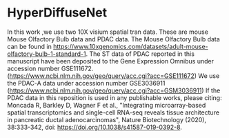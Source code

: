 # HyperDiffuseNet
In this work ,we use two 10X visium spatial tran data. These are mouse Mouse Olfactory Bulb data and PDAC data. The Mouse Olfactory Bulb data can be found in https://www.10xgenomics.com/datasets/adult-mouse-olfactory-bulb-1-standard-1.
The ST data of PDAC reported in this manuscript have been deposited to the Gene Expression Omnibus under accession number GSE111672.(https://www.ncbi.nlm.nih.gov/geo/query/acc.cgi?acc=GSE111672) We use the PDAC-A data under accession number GSE3036911 (https://www.ncbi.nlm.nih.gov/geo/query/acc.cgi?acc=GSM3036911)
If the PDAC data in this reposition is used in any publishable works, please citing:
Moncada R, Barkley D, Wagner F et al., "Integrating microarray-based spatial transcriptomics and single-cell RNA-seq reveals tissue architecture in pancreatic ductal adenocarcinomas", Nature Biotechnology (2020), 38:333-342, doi: https://doi.org/10.1038/s41587-019-0392-8.
